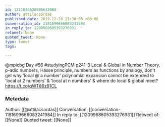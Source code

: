 ```yaml
---
id: 1211036620985643008
author: attilacsordas
published_date: 2019-12-28 21:30:05 +00:00
conversation_id: 1181699666083241984
in_reply_to: 1209968605393276931
retweet: None
quoted_tweet: None
type: tweet
tags:

---
```


@mpicbg Day #56 #studyingPCM p241-3 Local &amp; Global in Number Theory, p-adic numbers, Hasse principle, numbers as functions by analogy, don't get why 'local @ a number' polynomial expansion cannot be extended to 'local at 2 numbers' &amp; 'local at n numbers' &amp; where do local &amp; global meet? https://t.co/qWT89z91CL

### Metadata

Author: [[@attilacsordas]]
Conversation: [[conversation-1181699666083241984]]
In reply to: [[1209968605393276931]]
Retweet of: [[None]]
Quoted tweet: [[None]]
